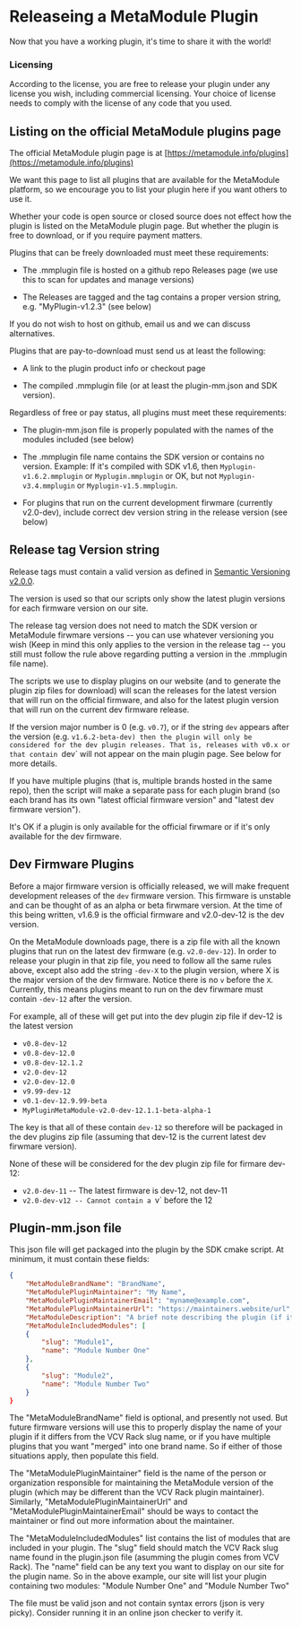 # Releaseing a MetaModule Plugin

Now that you have a working plugin, it's time to share it with the world!


### Licensing

According to the license, you are free to release your plugin under any license
you wish, including commercial licensing. Your choice of license needs to
comply with the license of any code that you used.

## Listing on the official MetaModule plugins page

The official MetaModule plugin page is at [https://metamodule.info/plugins](https://metamodule.info/plugins)

We want this page to list all plugins that are available for the MetaModule
platform, so we encourage you to list your plugin here if you want others to
use it.

Whether your code is open source or closed source does not effect how the
plugin is listed on the MetaModule plugin page. But whether the plugin is free
to download, or if you require payment matters.

Plugins that can be freely downloaded must meet these requirements:

- The .mmplugin file is hosted on a github repo Releases page (we use this to
  scan for updates and manage versions)

- The Releases are tagged and the tag contains a proper version string,
  e.g. "MyPlugin-v1.2.3" (see below)

If you do not wish to host on github, email us and we can discuss alternatives.

Plugins that are pay-to-download must send us at least the following:

- A link to the plugin product info or checkout page

- The compiled .mmplugin file (or at least the plugin-mm.json and SDK version).

Regardless of free or pay status, all plugins must meet these requirements:

- The plugin-mm.json file is properly populated with the names of the modules
  included (see below)

- The .mmplugin file name contains the SDK version or contains no version.
  Example: If it's compiled with SDK v1.6, then `Myplugin-v1.6.2.mmplugin` or
  `Myplugin.mmplugin` or OK, but not `Myplugin-v3.4.mmplugin` or
  `Myplugin-v1.5.mmplugin`.

- For plugins that run on the current development firwmare (currently
  v2.0-dev), include correct dev version string in the release version (see
  below)


## Release tag Version string

Release tags must contain a valid version as defined in [Semantic Versioning v2.0.0](https://semver.org).

The version is used so that our scripts only show the latest plugin versions
for each firmware version on our site.

The release tag version does not need to match the SDK version or MetaModule
firwmare versions -- you can use whatever versioning you wish (Keep in mind
this only applies to the version in the release tag -- you still must follow
the rule above regarding putting a version in the .mmplugin file name).

The scripts we use to display plugins on our website (and to generate the
plugin zip files for download) will scan the releases for the latest version
that will run on the official firmware, and also for the latest plugin version
that will run on the current dev firmware release.

If the version major number is 0 (e.g. `v0.7`), or if the string `dev` appears
after the version (e.g. `v1.6.2-beta-dev) then the plugin will only be
considered for the dev plugin releases. That is, releases with v0.x or that
contain `dev` will not appear on the main plugin page. See below for more details.

If you have multiple plugins (that is, multiple brands hosted in the same
repo), then the script will make a separate pass for each plugin brand (so each
brand has its own "latest official firmware version" and "latest dev firmware version").

It's OK if a plugin is only available for the official firwmare or if it's only 
available for the dev firmware.


## Dev Firmware Plugins

Before a major firmware version is officially released, we will make frequent
development releases of the `dev` firmware version. This firmware is unstable
and can be thought of as an alpha or beta firwmare version. At the time of this
being written, v1.6.9 is the official firmware and v2.0-dev-12 is the dev
version.

On the MetaModule downloads page, there is a zip file with all the known
plugins that run on the latest dev firmware (e.g. `v2.0-dev-12`). In order to
release your plugin in that zip file, you need to follow all the same rules
above, except also add the string `-dev-X` to the plugin version, where X is
the major version of the dev firmware. Notice there is no `v` before the `X`.
Currently, this means plugins meant to run on the dev firwmare must contain
`-dev-12` after the version.

For example, all of these will get put into the dev plugin zip file if dev-12 is the latest version
- `v0.8-dev-12`  
- `v0.8-dev-12.0`  
- `v0.8-dev-12.1.2`  
- `v2.0-dev-12`  
- `v2.0-dev-12.0`  
- `v9.99-dev-12`
- `v0.1-dev-12.9.99-beta`
- `MyPluginMetaModule-v2.0-dev-12.1.1-beta-alpha-1`

The key is that all of these contain `dev-12` so therefore will be packaged in
the dev plugins zip file (assuming that dev-12 is the current latest dev
firwmare version).

None of these will be considered for the dev plugin zip file for firmare dev-12:
- `v2.0-dev-11` -- The latest firmware is dev-12, not dev-11
- `v2.0-dev-v12 -- Cannot contain a `v` before the 12


## Plugin-mm.json file

This json file will get packaged into the plugin by the SDK cmake script. 
At minimum, it must contain these fields:

```json
{
	"MetaModuleBrandName": "BrandName",
	"MetaModulePluginMaintainer": "My Name",
	"MetaModulePluginMaintainerEmail": "myname@example.com",
	"MetaModulePluginMaintainerUrl": "https://maintainers.website/url",
	"MetaModuleDescription": "A brief note describing the plugin (if it's a port of another work, mention that here)",
	"MetaModuleIncludedModules": [
	{
		"slug": "Module1",
		"name": "Module Number One"
	},
	{
		"slug": "Module2",
		"name": "Module Number Two"
	}
}
```


The "MetaModuleBrandName" field is optional, and presently not used. But future
firmware versions will use this to properly display the name of your plugin if
it differs from the VCV Rack slug name, or if you have multiple plugins that
you want "merged" into one brand name. So if either of those situations apply, 
then populate this field.

The "MetaModulePluginMaintainer" field is the name of the person or
organization responsible for maintaining the MetaModule version of the plugin
(which may be different than the VCV Rack plugin maintainer). Similarly,
"MetaModulePluginMaintainerUrl" and "MetaModulePluginMaintainerEmail" should be
ways to contact the maintainer or find out more information about the
maintainer.

The "MetaModuleIncludedModules" list contains the list of modules that are
included in your plugin. The "slug" field should match the VCV Rack slug name
found in the plugin.json file (asumming the plugin comes from VCV Rack). The
"name" field can be any text you want to display on our site for the plugin
name. So in the above example, our site will list your plugin containing two
modules: "Module Number One" and "Module Number Two"


The file must be valid json and not contain syntax errors (json is very picky).
Consider running it in an online json checker to verify it.



